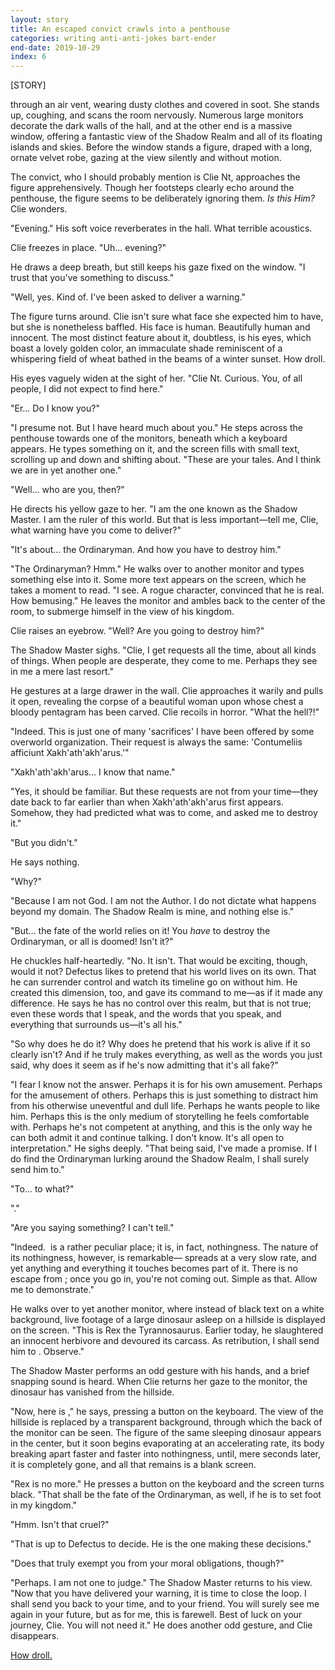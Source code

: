 ```yaml
---
layout: story
title: An escaped convict crawls into a penthouse
categories: writing anti-anti-jokes bart-ender
end-date: 2019-10-29
index: 6
---
```


[STORY]

through an air vent, wearing dusty clothes and covered in soot. She stands up, coughing, and scans the room nervously. Numerous large monitors decorate the dark walls of the hall, and at the other end is a massive window, offering a fantastic view of the Shadow Realm and all of its floating islands and skies. Before the window stands a figure, draped with a long, ornate velvet robe, gazing at the view silently and without motion.

The convict, who I should probably mention is Clie Nt, approaches the figure apprehensively. Though her footsteps clearly echo around the penthouse, the figure seems to be deliberately ignoring them. *Is this Him?* Clie wonders.

"Evening." His soft voice reverberates in the hall. What terrible acoustics.

Clie freezes in place. "Uh… evening?"

He draws a deep breath, but still keeps his gaze fixed on the window. "I trust that you've something to discuss."

"Well, yes. Kind of. I've been asked to deliver a warning."

The figure turns around. Clie isn't sure what face she expected him to have, but she is nonetheless baffled. His face is human. Beautifully human and innocent. The most distinct feature about it, doubtless, is his eyes, which boast a lovely golden color, an immaculate shade reminiscent of a whispering field of wheat bathed in the beams of a winter sunset. How droll.

His eyes vaguely widen at the sight of her. "Clie Nt. Curious. You, of all people, I did not expect to find here."

"Er… Do I know you?"

"I presume not. But I have heard much about you." He steps across the penthouse towards one of the monitors, beneath which a keyboard appears. He types something on it, and the screen fills with small text, scrolling up and down and shifting about. "These are your tales. And I think we are in yet another one."

"Well… who are you, then?"

He directs his yellow gaze to her. "I am the one known as the Shadow Master. I am the ruler of this world. But that is less important—tell me, Clie, what warning have you come to deliver?"

"It's about… the Ordinaryman. And how you have to destroy him."

"The Ordinaryman? Hmm." He walks over to another monitor and types something else into it. Some more text appears on the screen, which he takes a moment to read. "I see. A rogue character, convinced that he is real. How bemusing." He leaves the monitor and ambles back to the center of the room, to submerge himself in the view of his kingdom.

Clie raises an eyebrow. "Well? Are you going to destroy him?"

The Shadow Master sighs. "Clie, I get requests all the time, about all kinds of things. When people are desperate, they come to me. Perhaps they see in me a mere last resort."

He gestures at a large drawer in the wall. Clie approaches it warily and pulls it open, revealing the corpse of a beautiful woman upon whose chest a bloody pentagram has been carved. Clie recoils in horror. "What the hell?!"

"Indeed. This is just one of many 'sacrifices' I have been offered by some overworld organization. Their request is always the same: 'Contumeliis afficiunt Xakh'ath'akh'arus.'"

"Xakh'ath'akh'arus… I know that name."

"Yes, it should be familiar. But these requests are not from your time—they date back to far earlier than when Xakh'ath'akh'arus first appears. Somehow, they had predicted what was to come, and asked me to destroy it."

"But you didn't."

He says nothing.

"Why?"

"Because I am not God. I am not the Author. I do not dictate what happens beyond my domain. The Shadow Realm is mine, and nothing else is."

"But… the fate of the world relies on it! You *have* to destroy the Ordinaryman, or all is doomed! Isn't it?"

He chuckles half-heartedly. "No. It isn't. That would be exciting, though, would it not? Defectus likes to pretend that his world lives on its own. That he can surrender control and watch its timeline go on without him. He created this dimension, too, and gave its command to me—as if it made any difference. He says he has no control over this realm, but that is not true; even these words that I speak, and the words that you speak, and everything that surrounds us—it's all his."

"So why does he do it? Why does he pretend that his work is alive if it so clearly isn't? And if he truly makes everything, as well as the words you just said, why does it seem as if he's now admitting that it's all fake?"

"I fear I know not the answer. Perhaps it is for his own amusement. Perhaps for the amusement of others. Perhaps this is just something to distract him from his otherwise uneventful and dull life. Perhaps he wants people to like him. Perhaps this is the only medium of storytelling he feels comfortable with. Perhaps he's not competent at anything, and this is the only way he can both admit it and continue talking. I don't know. It's all open to interpretation." He sighs deeply. "That being said, I've made a promise. If I do find the Ordinaryman lurking around the Shadow Realm, I shall surely send him to ​."

"To… to what?"

"​."

"Are you saying something? I can't tell."

"Indeed. ​ is a rather peculiar place; it is, in fact, nothingness. The nature of its nothingness, however, is remarkable—​ spreads at a very slow rate, and yet anything and everything it touches becomes part of it. There is no escape from ​; once you go in, you're not coming out. Simple as that. Allow me to demonstrate."

He walks over to yet another monitor, where instead of black text on a white background, live footage of a large dinosaur asleep on a hillside is displayed on the screen. "This is Rex the Tyrannosaurus. Earlier today, he slaughtered an innocent herbivore and devoured its carcass. As retribution, I shall send him to ​. Observe."

The Shadow Master performs an odd gesture with his hands, and a brief snapping sound is heard. When Clie returns her gaze to the monitor, the dinosaur has vanished from the hillside.

"Now, here is ​," he says, pressing a button on the keyboard. The view of the hillside is replaced by a transparent background, through which the back of the monitor can be seen. The figure of the same sleeping dinosaur appears in the center, but it soon begins evaporating at an accelerating rate, its body breaking apart faster and faster into nothingness, until, mere seconds later, it is completely gone, and all that remains is a blank screen.

"Rex is no more." He presses a button on the keyboard and the screen turns black. "That shall be the fate of the Ordinaryman, as well, if he is to set foot in my kingdom."

"Hmm. Isn't that cruel?"

"That is up to Defectus to decide. He is the one making these decisions."

"Does that truly exempt you from your moral obligations, though?"

"Perhaps. I am not one to judge." The Shadow Master returns to his view. "Now that you have delivered your warning, it is time to close the loop. I shall send you back to your time, and to your friend. You will surely see me again in your future, but as for me, this is farewell. Best of luck on your journey, Clie. You will not need it." He does another odd gesture, and Clie disappears.

[How droll.](https://www.reddit.com/r/AntiAntiJokes/comments/cx2da1/i_like_my_coffee_like_i_like_my_women/f59fwb5)